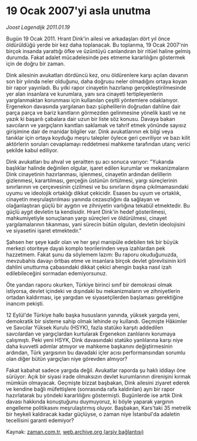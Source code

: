 # 19 Ocak 2007'yi asla unutma

*Joost Lagendijk 2011.01.19*

<td class="columnist-detail">
<p>Bugün 19 Ocak 2011. Hrant Dink'in ailesi ve arkadaşları dört yıl önce öldürüldüğü yerde bir kez daha toplanacak. Bu toplanma, 19 Ocak 2007'nin birçok insanda yarattığı öfke ve üzüntüyü canlandıran bir ritüel haline gelmiş durumda. Fakat adalet mücadelesinde pes etmeme kararlılığını göstermek için de doğru bir zaman.</p>
<p>
<div id="haberMetinDiv">
<p>Dink ailesinin avukatları dördüncü kez, onu öldürenlere karşı açılan davanın son bir yılında neler olduğunu, daha doğrusu neler olmadığını ortaya koyan bir rapor yayınladı. Bu yılki rapor cinayetin hazırlanıp gerçekleştirilmesinde yer alan insanlara ve kurumlara, yanı sıra cinayeti tertipleyenlerin yargılanmaktan korunması için kullanılan çeşitli yöntemlere odaklanıyor. Ergenekon davasında yargılanan bazı şüphelilerin doğrudan dahline dair parça parça ve bariz kanıtların görmezden gelinmesine yönelik kasti ve ne yazık ki başarılı çabalara dair uzun bir liste söz konusu. Davaya bakan savcıların ve yargıçların kanıtları saklamak ve tahrif etmek yönünde sayısız girişimine dair de manidar bilgiler var. Dink avukatlarının ek bilgi veya tanıklar için ortaya koyduğu meşru talepler öylece geri çevriliyor ve bazı kilit aktörlerin soruları cevaplamayı reddetmesi mahkeme tarafından utanç verici şekilde kabul ediliyor.
<p>Dink avukatları bu ahval ve şeraitten şu acı sonuca varıyor: "Yukarıda başlıklar halinde değinilen olgular, işaret edilen kurumlar ve mekanizmaların Dink cinayetinin hazırlanması, işlenmesi, cinayetin ardından delillerin gizlenmesi, karartılması, gerçeğin üstünün örtülmesi, yargı süreçlerinin sınırlarının ve çerçevesinin çizilmesi ve bu sınırların dışına çıkılmamasındaki uyumu ve ideolojik ortaklığı dikkat çekicidir. Esasen bu uyum ve ortaklık, cinayetin meşrulaştırılması yanında cezasızlığını da sağlayan ve olağanlaştıran güçlü bir aygıtın ve zihniyetin varlığına tekabül etmektedir. Bu güçlü aygıt devletin ta kendisidir. Hrant Dink'in hedef gösterilmesi, mahkumiyetiyle sonuçlanan yargı süreçleri ve öldürülmesi, cinayet yargılamalarının tıkanması, yani sürecin bütün olguları, devletin ideolojisini ve siyasetini işaret etmektedir."
<p>Şahsen her şeye kadir olan ve her şeyi manipüle edebilen tek bir büyük merkezi otoriteye dayalı komplo teorilerinden veya izahlardan pek hazzetmem. Fakat şunu da söylemem lazım: Bu raporu okuduğunuzda, mevzubahis davayı örtbas etme ve insanlara birçok devlet görevlisinin kirli dahlini unutturma çabasındaki dikkat çekici ahengin başka nasıl izah edilebileceğini sormadan edemiyorsunuz.
<p>Öte yandan raporu okurken, Türkiye birinci sınıf bir demokrasi olmak istiyorsa, devlet içindeki ve dışındaki bu mekanizmaların ve zihniyetlerin ortadan kaldırması, işe yargıdan ve siyasetçilerden başlaması gerektiğine inancım pekişti.
<p>12 Eylül'de Türkiye halkı başka hususların yanında, yüksek yargıda yeni, demokratik bir sisteme sahip olmak lehinde oy kullandı. Geçmişte Hâkimler ve Savcılar Yüksek Kurulu (HSYK), fazla statüko karşıtı addedilen savcılardan ve yargıçlardan kurtularak Ergenekon zanlılarını korumaya çalışmıştı. Peki yeni HSYK, Dink davasındaki statüko yanlılarına karşı niye daha kuvvetli adımlar atmıyor ve mahkeme başkanını değiştirmesinin ardından, Türk yargısının bu davadaki içler acısı performansından sorumlu olan diğer bütün yargıçları niye görevden almıyor?
<p>Fakat kabahat sadece yargıda değil. Avukatlar raporda şu haklı iddiayı öne sürüyor: Açık bir siyasi irade olmaksızın devlet kurumlarının direnişini kırmak mümkün olmayacak. Geçmişte bizzat başbakan, Dink ailesini ziyaret ederek ve kendine bağlı müfettişlere (sonrasında rafa kaldırılan) ayrı bir rapor hazırlatarak bu yöndeki kararlılığını göstermişti. Bugünlerde ise artık Dink davası hakkında konuştuğunu duymuyoruz, ki böyle yaparak yargının engelleme politikasını meşrulaştırmış oluyor. Başbakan, Kars'taki 35 metrelik bir heykeli kaldıracak kadar güçlüyse, o zaman niye İstanbul'da adaletin tecellisini garanti edemiyor? </p></p></p></p></p></p></div>
</p>
<a href="http://web.archive.org/web/20110123144007/mailto:j.lagendijk@zaman.com.tr">
</a></td>

Kaynak: [zaman.com.tr](http://zaman.com.tr/yazar.do?yazino=1081075), [web.archive.org (arşiv bağlantısı)](http://web.archive.org/web/20110123144007/http://www.zaman.com.tr:80/yazar.do?yazino=1081075)

